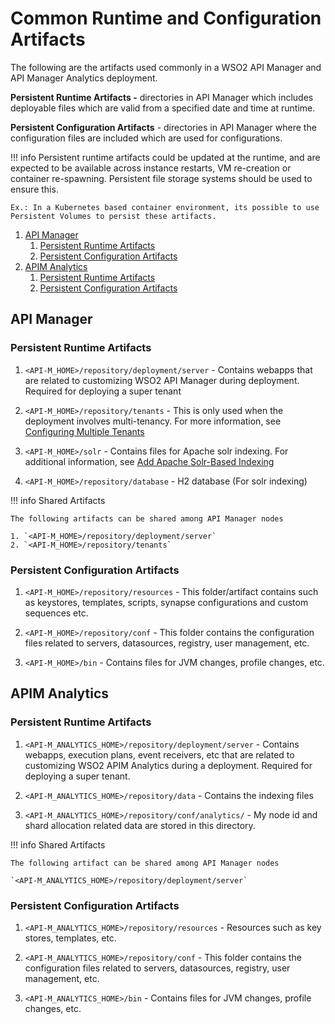 # Common Runtime and Configuration Artifacts

The following are the artifacts used commonly in a WSO2 API Manager and API Manager Analytics deployment.

**Persistent Runtime Artifacts -** directories in API Manager which includes deployable files which are valid from a specified date and time at runtime.

**Persistent Configuration Artifacts** - directories in API Manager where the configuration files are included which are used for configurations.

!!! info
        Persistent runtime artifacts could be updated at the runtime, and are expected to be available across instance restarts, VM re-creation or container re-spawning. Persistent file storage systems should be used to ensure this.

    Ex.: In a Kubernetes based container environment, its possible to use Persistent Volumes to persist these artifacts.


1. [API Manager](##api-manager)
    1. [Persistent Runtime Artifacts](#persistent-runtime-artifacts)
    2. [Persistent Configuration Artifacts](#persistent-configuration-artifacts)
2. [APIM Analytics](#apim-analytics)
    1. [Persistent Runtime Artifacts](#persistent-runtime-artifacts_1)
    2. [Persistent Configuration Artifacts](#persistent-configuration-artifacts_1)

## API Manager

### Persistent Runtime Artifacts

1. `<API-M_HOME>/repository/deployment/server` - Contains webapps that are related to customizing WSO2 API Manager during deployment. Required for deploying a super tenant

2. `<API-M_HOME>/repository/tenants` - This is only used when the deployment involves multi-tenancy. For more information, see [Configuring Multiple Tenants](https://docs.wso2.com/display/AM210/Configuring+Multiple+Tenants)

3. `<API-M_HOME>/solr` - Contains files for Apache solr indexing. For additional information, see [Add Apache Solr-Based Indexing](https://docs.wso2.com/display/AM210/Add+Apache+Solr-Based+Indexing)

4.  `<API-M_HOME>/repository/database` - H2 database (For solr indexing)

!!! info
    Shared Artifacts

    The following artifacts can be shared among API Manager nodes

    1. `<API-M_HOME>/repository/deployment/server`
    2. `<API-M_HOME>/repository/tenants`


### Persistent Configuration Artifacts

1. `<API-M_HOME>/repository/resources` - This folder/artifact contains such as keystores, templates, scripts, synapse configurations and custom sequences etc.

2. `<API-M_HOME>/repository/conf` - This folder contains the configuration files related to servers, datasources, registry, user management, etc.

3. `<API-M_HOME>/bin` - Contains files for JVM changes, profile changes, etc.

## APIM Analytics

### Persistent Runtime Artifacts

1. `<API-M_ANALYTICS_HOME>/repository/deployment/server` - Contains webapps, execution plans, event receivers, etc that are related to customizing WSO2 APIM Analytics during a deployment. Required for deploying a super tenant.

2. `<API-M_ANALYTICS_HOME>/repository/data` - Contains the indexing files

3. `<API-M_ANALYTICS_HOME>/repository/conf/analytics/` - My node id and shard allocation related data are stored in this directory.

!!! info
        Shared Artifacts

    The following artifact can be shared among API Manager nodes

    `<API-M_ANALYTICS_HOME>/repository/deployment/server`


### Persistent Configuration Artifacts

1. `<API-M_ANALYTICS_HOME>/repository/resources` - Resources such as key stores, templates, etc.

2. `<API-M_ANALYTICS_HOME>/repository/conf` - This folder contains the configuration files related to servers, datasources, registry, user management, etc.

3. `<API-M_ANALYTICS_HOME>/bin` - Contains files for JVM changes, profile changes, etc.



